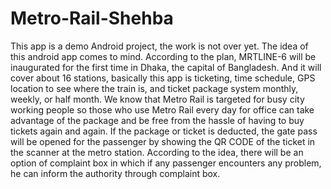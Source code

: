# Metro-Rail-Shehba
This app is a demo Android project, the work is not over yet. The idea of this android app comes to mind. According to the plan, MRTLINE-6 will be inaugurated for the first time in Dhaka, the capital of Bangladesh. And it will cover about 16 stations, basically this app is ticketing, time schedule, GPS location to see where the train is, and ticket package system monthly, weekly, or half month. We know that Metro Rail is targeted for busy city working people so those who use Metro Rail every day for office can take advantage of the package and be free from the hassle of having to buy tickets again and again. If the package or ticket is deducted, the gate pass will be opened for the passenger by showing the QR CODE of the ticket in the scanner at the metro station. According to the idea, there will be an option of complaint box in which if any passenger encounters any problem, he can inform the authority through complaint box.
